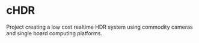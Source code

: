 # cHDR
Project creating a low cost realtime HDR system using commodity cameras and single board computing platforms.
